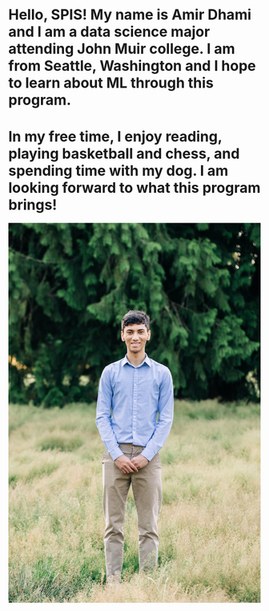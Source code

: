 # Hello, SPIS! My name is Amir Dhami and I am a data science major attending John Muir college. I am from Seattle, Washington and I hope to learn about ML through this program. 
# In my free time, I enjoy reading, playing basketball and chess, and spending time with my dog. I am looking forward to what this program brings!
![me](amir-d.jpg)
